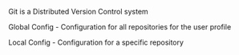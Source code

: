 
Git is a Distributed Version Control system

Global Config - Configuration for all repositories for the user profile

Local Config - Configuration for a specific repository

